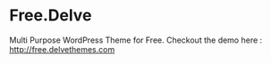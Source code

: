 # Free.Delve
Multi Purpose WordPress Theme for Free. Checkout the demo here : 
http://free.delvethemes.com
